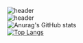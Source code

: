 ![header](https://capsule-render.vercel.app/api?type=slice&color=auto&height=300&section=header&text=Hello%20I'm%20Oscar%20&fontSize=90)
<br>
![header](https://capsule-render.vercel.app/api?text=Hello%World!&fontAlignY=20)
<br>
![Anurag's GitHub stats](https://github-readme-stats.vercel.app/api?username=smileWeek&show_icons=true&theme=radical)
<br>
[![Top Langs](https://github-readme-stats.vercel.app/api/top-langs/?username=smileWeek&layout=compact)](https://github.com/smileWeek/github-readme-stats)
<!--
**smileWeek/smileWeek** is a ✨ _special_ ✨ repository because its `README.md` (this file) appears on your GitHub profile.

Here are some ideas to get you started:

- 🔭 I’m currently working on ...
- 🌱 I’m currently learning ...
- 👯 I’m looking to collaborate on ...
- 🤔 I’m looking for help with ...
- 💬 Ask me about ...
- 📫 How to reach me: ...
- 😄 Pronouns: ...
- ⚡ Fun fact: ...
-->
